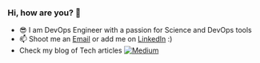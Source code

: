 ### Hi, how are you? 👋

- 😎 I am DevOps Engineer with a passion for Science and DevOps tools
- 📫 Shoot me an [Email](mailto:i.tatianamoraru.tech@gmail.com) or add me on [LinkedIn](https://www.linkedin.com/in/tatiana-moraru/) :)
- Check my blog of Tech articles [![Medium](https://img.shields.io/badge/Medium-12100E?logo=medium&logoColor=white)](https://medium.com/@tatianamoraru.tech) 
